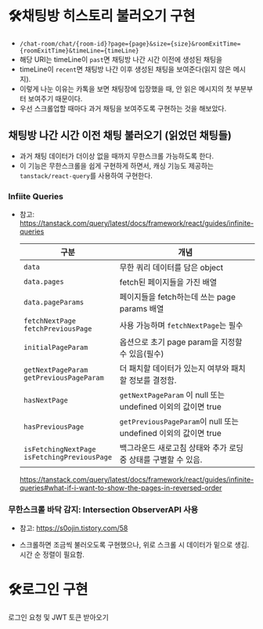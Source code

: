 # 🛠️채팅방 히스토리 불러오기 구현 
- `/chat-room/chat/{room-id}?page={page}&size={size}&roomExitTime={roomExitTime}&timeLine={timeLine}`
- 해당 URI는 timeLine이 `past`면 채팅방 나간 시간 이전에 생성된 채팅을
- timeLine이 `recent`면 채팅방 나간 이후 생성된 채팅을 보여준다(읽지 않은 메시지).
- 이렇게 나눈 이유는 카톡을 보면 채팅장에 입장했을 때, 안 읽은 메시지의 첫 부분부터 보여주기 때문이다.
- 우선 스크롤업할 때마다 과거 채팅을 보여주도록 구현하는 것을 해보았다.

## 채팅방 나간 시간 이전 채팅 불러오기 (읽었던 채팅들)
- 과거 채팅 데이터가 더이상 없을 때까지 무한스크롤 가능하도록 한다.
- 이 기능은 무한스크롤을 쉽게 구현하게 하면서, 캐싱 기능도 제공하는 `tanstack/react-query`를 사용하여 구현한다.

### Infiite Queries
- 참고: https://tanstack.com/query/latest/docs/framework/react/guides/infinite-queries

  |구분| 개념|
  |---|---|
  |`data`| 무한 쿼리 데이터를 담은 object|
  |`data.pages`| fetch된 페이지들을 가진 배열|
  |`data.pageParams`| 페이지들을 fetch하는데 쓰는 page params 배열|
  |`fetchNextPage`<br/>`fetchPreviousPage`|사용 가능하며 `fetchNextPage`는 필수|
  |`initialPageParam`| 옵션으로 초기 page param을 지정할 수 있음(필수)|
  |`getNextPageParam`</br>`getPreviousPageParam`| 더 패치할 데이터가 있는지 여부와 패치할 정보를 결정함.|
  |`hasNextPage`| `getNextPageParam` 이 null 또는 undefined 이외의 값이면 true|
  |`hasPreviousPage`| `getPreviousPageParam`이 null 또는 undefined 이외의 값이면 true|
  |`isFetchingNextPage`</br>`isFetchingPreviousPage`| 백그라운드 새로고침 상태와 추가 로딩 중 상태를 구별할 수 있음.

  https://tanstack.com/query/latest/docs/framework/react/guides/infinite-queries#what-if-i-want-to-show-the-pages-in-reversed-order

### 무한스크롤 바닥 감지: Intersection ObserverAPI 사용
- 참고: https://s0ojin.tistory.com/58


- 스크롤하면 조금씩 불러오도록 구현했으나, 위로 스크롤 시 데이터가 밑으로 생김. 시간 순 정렬이 필요함.

# 🛠️로그인 구현

로그인 요청 및 JWT 토큰 받아오기 
